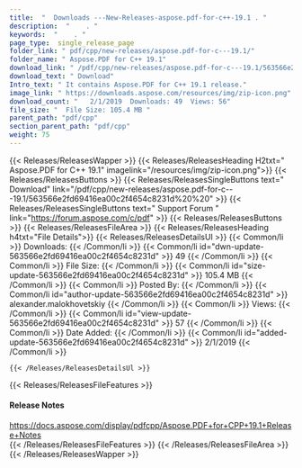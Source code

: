 ```yaml
---
title:  "  Downloads ---New-Releases-aspose.pdf-for-c++-19.1 . " 
description:  "    . " 
keywords:  "    . " 
page_type:  single_release_page
folder_link: " pdf/cpp/new-releases/aspose.pdf-for-c---19.1/"
folder_name: " Aspose.PDF for C++ 19.1"
download_link: " /pdf/cpp/new-releases/aspose.pdf-for-c---19.1/563566e2fd69416ea00c2f4654c8231d"
download_text: " Download"
Intro_text: " It contains Aspose.PDF for C++ 19.1 release."
image_link: " https://downloads.aspose.com/resources/img/zip-icon.png"
download_count: "   2/1/2019  Downloads: 49  Views: 56"
file_size: "  File Size: 105.4 MB "
parent_path: "pdf/cpp"
section_parent_path: "pdf/cpp"
weight: 75 
---
```


{{< Releases/ReleasesWapper >}}
  {{< Releases/ReleasesHeading H2txt=" Aspose.PDF for C++ 19.1" imagelink="/resources/img/zip-icon.png">}}
  {{< Releases/ReleasesButtons >}}
    {{< Releases/ReleasesSingleButtons text=" Download" link="/pdf/cpp/new-releases/aspose.pdf-for-c---19.1/563566e2fd69416ea00c2f4654c8231d%20%20" >}}
    {{< Releases/ReleasesSingleButtons text=" Support Forum " link="https://forum.aspose.com/c/pdf" >}}
  {{< Releases/ReleasesButtons >}}
  {{< Releases/ReleasesFileArea >}}
    {{< Releases/ReleasesHeading h4txt="File Details">}}
    {{< Releases/ReleasesDetailsUl >}}
            {{< Common/li  >}} Downloads: {{< /Common/li >}} 
      {{< Common/li id="dwn-update-563566e2fd69416ea00c2f4654c8231d" >}} 49 {{< /Common/li >}} 
      {{< Common/li  >}} File Size: {{< /Common/li >}} 
      {{< Common/li id="size-update-563566e2fd69416ea00c2f4654c8231d" >}} 105.4 MB {{< /Common/li >}} 
      {{< Common/li  >}} Posted By: {{< /Common/li >}} 
      {{< Common/li id="author-update-563566e2fd69416ea00c2f4654c8231d" >}} alexander.malokhovetskiy {{< /Common/li >}} 
      {{< Common/li  >}} Views: {{< /Common/li >}} 
      {{< Common/li id="view-update-563566e2fd69416ea00c2f4654c8231d" >}} 57 {{< /Common/li >}} 
      {{< Common/li  >}} Date Added: {{< /Common/li >}} 
      {{< Common/li id="added-update-563566e2fd69416ea00c2f4654c8231d" >}} 2/1/2019 {{< /Common/li >}} 

    {{< /Releases/ReleasesDetailsUl >}}

  {{< Releases/ReleasesFileFeatures >}}
      <h4>Release Notes</h4><div><a href="https://docs.aspose.com/display/pdfcpp/Aspose.PDF+for+CPP+19.1+Release+Notes">https://docs.aspose.com/display/pdfcpp/Aspose.PDF+for+CPP+19.1+Release+Notes</a></div>
  {{< /Releases/ReleasesFileFeatures >}}
 {{< /Releases/ReleasesFileArea >}}
{{< /Releases/ReleasesWapper >}}


